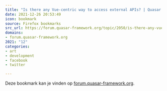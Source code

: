 ```yaml
---
title: "Is there any Vue-centric way to access external APIs? | Quasar Framework Community"
date: 2021-12-26 20:53:49
icon: bookmark
source: Firefox bookmarks
src_url: https://forum.quasar-framework.org/topic/2050/is-there-any-vue-centric-way-to-access-external-apis/2
domains:
- forum.quasar-framework.org
2021: "12"
categories:
- art
- development
- facebook
- twitter

---
```

Deze bookmark kan je vinden op [forum.quasar-framework.org](https://forum.quasar-framework.org/topic/2050/is-there-any-vue-centric-way-to-access-external-apis/2).
